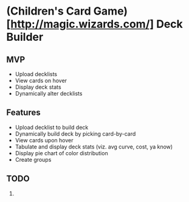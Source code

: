 # (Children's Card Game)[http://magic.wizards.com/] Deck Builder

## MVP
  * Upload decklists
  * View cards on hover
  * Display deck stats
  * Dynamically alter decklists

## Features
  * Upload decklist to build deck
  * Dynamically build deck by picking card-by-card
  * View cards upon hover
  * Tabulate and display deck stats (viz. avg curve, cost, ya know)
  * Display pie chart of color distribution
  * Create groups

## TODO
  1.
